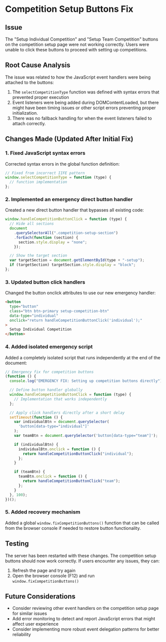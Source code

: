 # Competition Setup Buttons Fix

## Issue

The "Setup Individual Competition" and "Setup Team Competition" buttons on the competition setup page were not working correctly. Users were unable to click these buttons to proceed with setting up competitions.

## Root Cause Analysis

The issue was related to how the JavaScript event handlers were being attached to the buttons:

1. The `selectCompetitionType` function was defined with syntax errors that prevented proper execution
2. Event listeners were being added during DOMContentLoaded, but there might have been timing issues or other script errors preventing proper initialization.
3. There was no fallback handling for when the event listeners failed to attach correctly.

## Changes Made (Updated After Initial Fix)

### 1. Fixed JavaScript syntax errors

Corrected syntax errors in the global function definition:

```javascript
// Fixed from incorrect IIFE pattern
window.selectCompetitionType = function (type) {
  // function implementation
};
```

### 2. Implemented an emergency direct button handler

Created a new direct button handler that bypasses all existing code:

```javascript
window.handleCompetitionButtonClick = function (type) {
  // Hide all sections
  document
    .querySelectorAll(".competition-setup-section")
    .forEach(function (section) {
      section.style.display = "none";
    });

  // Show the target section
  var targetSection = document.getElementById(type + "-setup");
  if (targetSection) targetSection.style.display = "block";
};
```

### 3. Updated button click handlers

Changed the button onclick attributes to use our new emergency handler:

```html
<button
  type="button"
  class="btn btn-primary setup-competition-btn"
  data-type="individual"
  onclick="return handleCompetitionButtonClick('individual');"
>
  Setup Individual Competition
</button>
```

### 4. Added isolated emergency script

Added a completely isolated script that runs independently at the end of the document:

```javascript
// Emergency fix for competition buttons
(function () {
  console.log("EMERGENCY FIX: Setting up competition buttons directly");

  // Define button handler globally
  window.handleCompetitionButtonClick = function (type) {
    // Implementation that works independently
  };

  // Apply click handlers directly after a short delay
  setTimeout(function () {
    var individualBtn = document.querySelector(
      'button[data-type="individual"]'
    );
    var teamBtn = document.querySelector('button[data-type="team"]');

    if (individualBtn) {
      individualBtn.onclick = function () {
        return handleCompetitionButtonClick("individual");
      };
    }

    if (teamBtn) {
      teamBtn.onclick = function () {
        return handleCompetitionButtonClick("team");
      };
    }
  }, 100);
})();
```

### 5. Added recovery mechanism

Added a global `window.fixCompetitionButtons()` function that can be called from the browser console if needed to restore button functionality.

## Testing

The server has been restarted with these changes. The competition setup buttons should now work correctly. If users encounter any issues, they can:

1. Refresh the page and try again
2. Open the browser console (F12) and run `window.fixCompetitionButtons()`

## Future Considerations

- Consider reviewing other event handlers on the competition setup page for similar issues
- Add error monitoring to detect and report JavaScript errors that might affect user experience
- Consider implementing more robust event delegation patterns for better reliability

